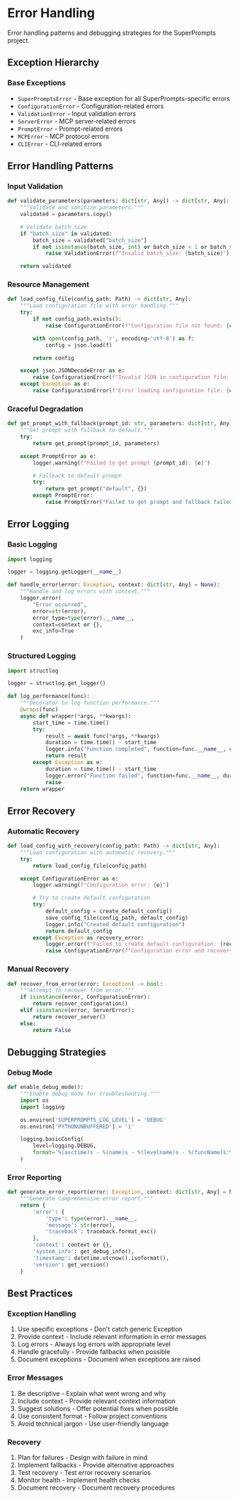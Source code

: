 # Error Handling

Error handling patterns and debugging strategies for the SuperPrompts project.

## Exception Hierarchy

### Base Exceptions
- `SuperPromptsError` - Base exception for all SuperPrompts-specific errors
- `ConfigurationError` - Configuration-related errors
- `ValidationError` - Input validation errors
- `ServerError` - MCP server-related errors
- `PromptError` - Prompt-related errors
- `MCPError` - MCP protocol errors
- `CLIError` - CLI-related errors

## Error Handling Patterns

### Input Validation
```python
def validate_parameters(parameters: dict[str, Any]) -> dict[str, Any]:
    """Validate and sanitize parameters."""
    validated = parameters.copy()

    # Validate batch_size
    if "batch_size" in validated:
        batch_size = validated["batch_size"]
        if not isinstance(batch_size, int) or batch_size < 1 or batch_size > 10:
            raise ValidationError(f"Invalid batch_size: {batch_size}")

    return validated
```

### Resource Management
```python
def load_config_file(config_path: Path) -> dict[str, Any]:
    """Load configuration file with error handling."""
    try:
        if not config_path.exists():
            raise ConfigurationError(f"Configuration file not found: {config_path}")

        with open(config_path, 'r', encoding='utf-8') as f:
            config = json.load(f)

        return config

    except json.JSONDecodeError as e:
        raise ConfigurationError(f"Invalid JSON in configuration file: {e}")
    except Exception as e:
        raise ConfigurationError(f"Error loading configuration file: {e}")
```

### Graceful Degradation
```python
def get_prompt_with_fallback(prompt_id: str, parameters: dict[str, Any]) -> str:
    """Get prompt with fallback to default."""
    try:
        return get_prompt(prompt_id, parameters)

    except PromptError as e:
        logger.warning(f"Failed to get prompt {prompt_id}: {e}")

        # Fallback to default prompt
        try:
            return get_prompt("default", {})
        except PromptError:
            raise PromptError("Failed to get prompt and fallback failed")
```

## Error Logging

### Basic Logging
```python
import logging

logger = logging.getLogger(__name__)

def handle_error(error: Exception, context: dict[str, Any] = None):
    """Handle and log errors with context."""
    logger.error(
        "Error occurred",
        error=str(error),
        error_type=type(error).__name__,
        context=context or {},
        exc_info=True
    )
```

### Structured Logging
```python
import structlog

logger = structlog.get_logger()

def log_performance(func):
    """Decorator to log function performance."""
    @wraps(func)
    async def wrapper(*args, **kwargs):
        start_time = time.time()
        try:
            result = await func(*args, **kwargs)
            duration = time.time() - start_time
            logger.info("Function completed", function=func.__name__, duration=duration)
            return result
        except Exception as e:
            duration = time.time() - start_time
            logger.error("Function failed", function=func.__name__, duration=duration, error=str(e))
            raise
    return wrapper
```

## Error Recovery

### Automatic Recovery
```python
def load_config_with_recovery(config_path: Path) -> dict[str, Any]:
    """Load configuration with automatic recovery."""
    try:
        return load_config_file(config_path)

    except ConfigurationError as e:
        logger.warning(f"Configuration error: {e}")

        # Try to create default configuration
        try:
            default_config = create_default_config()
            save_config_file(config_path, default_config)
            logger.info("Created default configuration")
            return default_config
        except Exception as recovery_error:
            logger.error(f"Failed to create default configuration: {recovery_error}")
            raise ConfigurationError(f"Configuration error and recovery failed: {e}")
```

### Manual Recovery
```python
def recover_from_error(error: Exception) -> bool:
    """Attempt to recover from error."""
    if isinstance(error, ConfigurationError):
        return recover_configuration()
    elif isinstance(error, ServerError):
        return recover_server()
    else:
        return False
```

## Debugging Strategies

### Debug Mode
```python
def enable_debug_mode():
    """Enable debug mode for troubleshooting."""
    import os
    import logging

    os.environ['SUPERPROMPTS_LOG_LEVEL'] = 'DEBUG'
    os.environ['PYTHONUNBUFFERED'] = '1'

    logging.basicConfig(
        level=logging.DEBUG,
        format='%(asctime)s - %(name)s - %(levelname)s - %(funcName)s:%(lineno)d - %(message)s'
    )
```

### Error Reporting
```python
def generate_error_report(error: Exception, context: dict[str, Any] = None) -> dict[str, Any]:
    """Generate comprehensive error report."""
    return {
        'error': {
            'type': type(error).__name__,
            'message': str(error),
            'traceback': traceback.format_exc()
        },
        'context': context or {},
        'system_info': get_debug_info(),
        'timestamp': datetime.utcnow().isoformat(),
        'version': get_version()
    }
```

## Best Practices

### Exception Handling
1. Use specific exceptions - Don't catch generic Exception
2. Provide context - Include relevant information in error messages
3. Log errors - Always log errors with appropriate level
4. Handle gracefully - Provide fallbacks when possible
5. Document exceptions - Document when exceptions are raised

### Error Messages
1. Be descriptive - Explain what went wrong and why
2. Include context - Provide relevant context information
3. Suggest solutions - Offer potential fixes when possible
4. Use consistent format - Follow project conventions
5. Avoid technical jargon - Use user-friendly language

### Recovery
1. Plan for failures - Design with failure in mind
2. Implement fallbacks - Provide alternative approaches
3. Test recovery - Test error recovery scenarios
4. Monitor health - Implement health checks
5. Document recovery - Document recovery procedures
